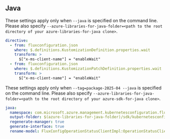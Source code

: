 ## Java

These settings apply only when `--java` is specified on the command line.
Please also specify `--azure-libraries-for-java-folder=<path to the root directory of your azure-libraries-for-java clone>`.

``` yaml $(java)
directive:
  - from: fluxconfiguration.json
    where: $.definitions.KustomizationDefinition.properties.wait
    transform: >
      $["x-ms-client-name"] = "enableWait"
  - from: fluxconfiguration.json
    where: $.definitions.KustomizationPatchDefinition.properties.wait
    transform: >
      $["x-ms-client-name"] = "enableWait"
```

These settings apply only when `--tag=package-2025-04 --java` is specified on the command line.
Please also specify `--azure-libraries-for-java-folder=<path to the root directory of your azure-sdk-for-java clone>`.

``` yaml $(tag) == 'package-2025-04' && $(java)
java:
  namespace: com.microsoft.azure.management.kubernetesconfiguration.fluxconfiguration.v2025_04_01
  output-folder: $(azure-libraries-for-java-folder)/sdk/kubernetesconfiguration/mgmt-v2025_04_01
  regenerate-manager: true
  generate-interface: true
  rename-model: FluxConfigOperationStatusClientImpl:OperationStatusClientImpl,FluxConfigurationClientBuilder:FluxConfigClientBuilder,FluxConfigOperationStatusImpl:OperationStatusImpl,FluxConfigurationClientImpl:FluxConfigClientImpl,FluxConfigurationsClientImpl:FluxConfigsClientImpl,FluxConfigurationPatchProperties:FluxConfigPatchProperties
```
